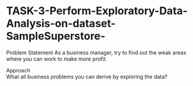 # TASK-3-Perform-Exploratory-Data-Analysis-on-dataset-SampleSuperstore-      
Problem Statement
As a business manager, try to find out the weak areas where you can work to make more profit.        

Approach       
What all business problems you can derive by exploring the data?
